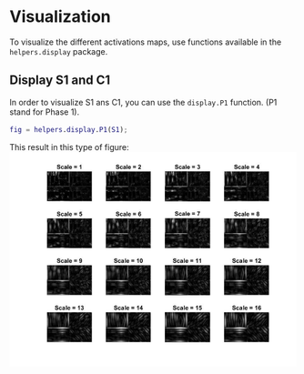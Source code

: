 # Visualization

To visualize the different activations maps, use functions available in the `helpers.display` package.

## Display S1 and C1

In order to visualize S1 ans C1, you can use the `display.P1` function. (P1 stand for Phase 1).
```matlab
fig = helpers.display.P1(S1);
```

This result in this type of figure:
![S1 Figure](/images/s1.jpg)
